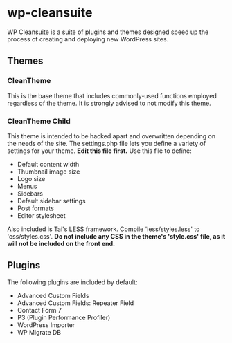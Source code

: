 # wp-cleansuite

WP Cleansuite is a suite of plugins and themes designed speed up the process of creating and deploying new WordPress sites.

## Themes

### CleanTheme

This is the base theme that includes commonly-used functions employed regardless of the theme. It is strongly advised to not modify this theme.

### CleanTheme Child

This theme is intended to be hacked apart and overwritten depending on the needs of the site. The settings.php file lets you define a variety of settings for your theme. **Edit this file first.** Use this file to define:

*	Default content width
*	Thumbnail image size
*	Logo size
*	Menus
*	Sidebars
*	Default sidebar settings
*	Post formats
*	Editor stylesheet

Also included is Tai's LESS framework. Compile 'less/styles.less' to 'css/styles.css'. **Do not include any CSS in the theme's 'style.css' file, as it will not be included on the front end.**

## Plugins

The following plugins are included by default:

*	Advanced Custom Fields
*	Advanced Custom Fields: Repeater Field
*	Contact Form 7
*	P3 (Plugin Performance Profiler)
*	WordPress Importer
*	WP Migrate DB